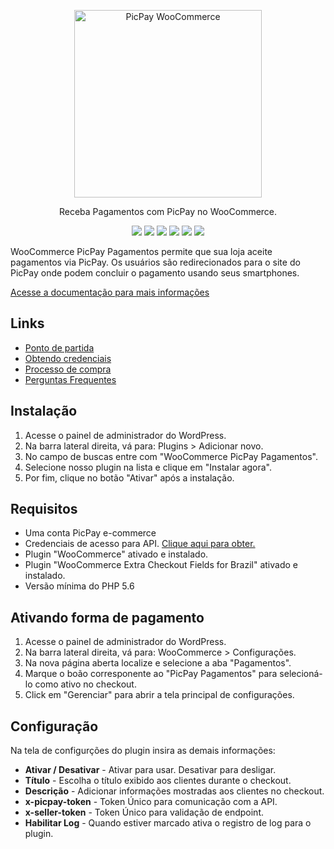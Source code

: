 <p align="center">
  <a href="#">
    <img width="300" alt="PicPay WooCommerce" src="https://santanamic.github.io/woo-picpay-payments/_media/logo.svg">
  </a>
</p>

<p align="center">
  Receba Pagamentos com PicPay no WooCommerce.
</p>

<p align="center">
  <a href="#"><img src="https://img.shields.io/badge/php->=5.6-8892BF.svg"></a>
  <a href="#"><img src="https://img.shields.io/badge/license-GPLv2-brightgreen.svg?style=flat-square"></a>
  <a href="#"><img src="https://img.shields.io/appveyor/ci/gruntjs/grunt.svg"></a>
  <a href="https://www.paypal.com/cgi-bin/webscr?cmd=_s-xclick&hosted_button_id=SFLXNSMJU6S6G&source=url"><img src="https://img.shields.io/badge/%24-donate-ff69b4.svg?style=flat-square"></a>
  <a href="#"><img src="https://img.shields.io/badge/version-1.2.0-orange.svg"></a>
  <a href="#"><img src="https://img.shields.io/badge/wordpress-%3E%3D%204.6-blue.svg"></a>
</p>


WooCommerce PicPay Pagamentos permite que sua loja aceite pagamentos via PicPay. Os usuários são redirecionados para o site do PicPay onde podem concluir o pagamento usando seus smartphones. 

[Acesse a documentação para mais informações](https://santanamic.github.io/woo-picpay-payments)

## Links

- [Ponto de partida](https://santanamic.github.io/woo-picpay-payments/#/README)
- [Obtendo credenciais](https://santanamic.github.io/woo-picpay-payments/#/credentials)
- [Processo de compra](https://santanamic.github.io/woo-picpay-payments/#/process)
- [Perguntas Frequentes](https://santanamic.github.io/woo-picpay-payments/#/faq)
 
## Instalação

1. Acesse o painel de administrador do WordPress.
2. Na barra lateral direita, vá para: Plugins > Adicionar novo.
3. No campo de buscas entre com "WooCommerce PicPay Pagamentos". 
4. Selecione nosso plugin na lista e clique em "Instalar agora".
5. Por fim, clique no botão "Ativar" após a instalação.

## Requisitos

- Uma conta PicPay e-commerce
- Credenciais de acesso para API. [Clique aqui para obter.](https://lojista.picpay.com/dashboard/ecommerce-token "Credenciais PicPay")
- Plugin "WooCommerce" ativado e instalado.
- Plugin "WooCommerce Extra Checkout Fields for Brazil" ativado e instalado.
- Versão mínima do PHP  5.6

## Ativando forma de pagamento

1. Acesse o painel de administrador do WordPress.
2. Na barra lateral direita, vá para: WooCommerce > Configurações.
3. Na nova página aberta localize e selecione a aba "Pagamentos".
4. Marque o boão corresponente ao "PicPay Pagamentos" para selecioná-lo como ativo no checkout.
5. Click em "Gerenciar" para abrir a tela principal de configurações.

## Configuração

Na tela de configurções do plugin insira as demais informações:

- **Ativar / Desativar**  - Ativar para usar. Desativar para desligar.
- **Título**  - Escolha o título exibido aos clientes durante o checkout.
- **Descrição**  - Adicionar informações mostradas aos clientes no checkout.
- **x-picpay-token** - Token Único para comunicação com a API.
- **x-seller-token** - Token Único para validação de endpoint.
- **Habilitar Log** - Quando estiver marcado ativa o registro de log para o plugin.

